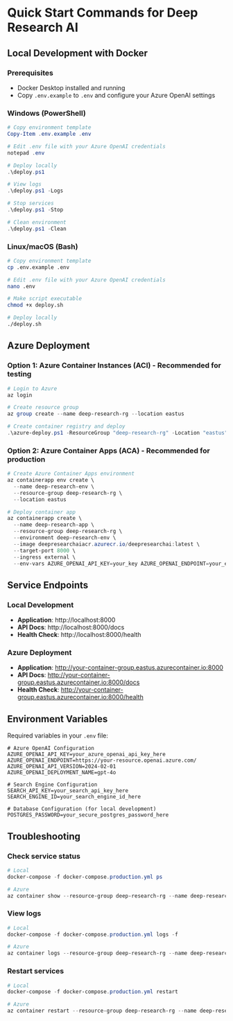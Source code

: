 # Quick Start Commands for Deep Research AI

## Local Development with Docker

### Prerequisites
- Docker Desktop installed and running
- Copy `.env.example` to `.env` and configure your Azure OpenAI settings

### Windows (PowerShell)
```powershell
# Copy environment template
Copy-Item .env.example .env

# Edit .env file with your Azure OpenAI credentials
notepad .env

# Deploy locally
.\deploy.ps1

# View logs
.\deploy.ps1 -Logs

# Stop services
.\deploy.ps1 -Stop

# Clean environment
.\deploy.ps1 -Clean
```

### Linux/macOS (Bash)
```bash
# Copy environment template
cp .env.example .env

# Edit .env file with your Azure OpenAI credentials
nano .env

# Make script executable
chmod +x deploy.sh

# Deploy locally
./deploy.sh
```

## Azure Deployment

### Option 1: Azure Container Instances (ACI) - Recommended for testing
```powershell
# Login to Azure
az login

# Create resource group
az group create --name deep-research-rg --location eastus

# Create container registry and deploy
.\azure-deploy.ps1 -ResourceGroup "deep-research-rg" -Location "eastus" -CreateRegistry -Deploy
```

### Option 2: Azure Container Apps (ACA) - Recommended for production
```powershell
# Create Azure Container Apps environment
az containerapp env create \
  --name deep-research-env \
  --resource-group deep-research-rg \
  --location eastus

# Deploy container app
az containerapp create \
  --name deep-research-app \
  --resource-group deep-research-rg \
  --environment deep-research-env \
  --image deepresearchaiacr.azurecr.io/deepresearchai:latest \
  --target-port 8000 \
  --ingress external \
  --env-vars AZURE_OPENAI_API_KEY=your_key AZURE_OPENAI_ENDPOINT=your_endpoint
```

## Service Endpoints

### Local Development
- **Application**: http://localhost:8000
- **API Docs**: http://localhost:8000/docs
- **Health Check**: http://localhost:8000/health

### Azure Deployment
- **Application**: http://your-container-group.eastus.azurecontainer.io:8000
- **API Docs**: http://your-container-group.eastus.azurecontainer.io:8000/docs
- **Health Check**: http://your-container-group.eastus.azurecontainer.io:8000/health

## Environment Variables

Required variables in your `.env` file:

```env
# Azure OpenAI Configuration
AZURE_OPENAI_API_KEY=your_azure_openai_api_key_here
AZURE_OPENAI_ENDPOINT=https://your-resource.openai.azure.com/
AZURE_OPENAI_API_VERSION=2024-02-01
AZURE_OPENAI_DEPLOYMENT_NAME=gpt-4o

# Search Engine Configuration
SEARCH_API_KEY=your_search_api_key_here
SEARCH_ENGINE_ID=your_search_engine_id_here

# Database Configuration (for local development)
POSTGRES_PASSWORD=your_secure_postgres_password_here
```

## Troubleshooting

### Check service status
```powershell
# Local
docker-compose -f docker-compose.production.yml ps

# Azure
az container show --resource-group deep-research-rg --name deep-research-ai
```

### View logs
```powershell
# Local
docker-compose -f docker-compose.production.yml logs -f

# Azure
az container logs --resource-group deep-research-rg --name deep-research-ai
```

### Restart services
```powershell
# Local
docker-compose -f docker-compose.production.yml restart

# Azure
az container restart --resource-group deep-research-rg --name deep-research-ai
```

